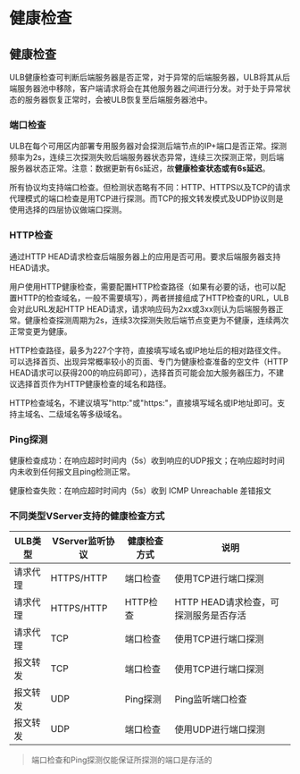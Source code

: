 # 健康检查

## 健康检查
ULB健康检查可判断后端服务器是否正常，对于异常的后端服务器，ULB将其从后端服务器池中移除，客户端请求将会在其他服务器之间进行分发。对于处于异常状态的服务器恢复正常时，会被ULB恢复至后端服务器池中。

### 端口检查
ULB在每个可用区内部署专用服务器对会探测后端节点的IP+端口是否正常。探测频率为2s，连续三次探测失败后端服务器状态异常，连续三次探测正常，则后端服务器状态正常。注意：数据更新有6s延迟，故**健康检查状态或有6s延迟**。

所有协议均支持端口检查。但检测状态略有不同：HTTP、HTTPS以及TCP的请求代理模式的端口检查是用TCP进行探测。而TCP的报文转发模式及UDP协议则是使用选择的四层协议做端口探测。


### HTTP检查
通过HTTP HEAD请求检查后端服务器上的应用是否可用。要求后端服务器支持HEAD请求。

用户使用HTTP健康检查，需要配置HTTP检查路径（如果有必要的话，也可以配置HTTP的检查域名，一般不需要填写），两者拼接组成了HTTP检查的URL，ULB会对此URL发起HTTP HEAD请求，请求响应码为2xx或3xx则认为后端服务器正常。健康检查探测周期为2s，连续3次探测失败后端节点变更为不健康，连续两次正常变更为健康。

HTTP检查路径，最多为227个字符，直接填写域名或IP地址后的相对路径文件。可以选择首页、出现异常概率较小的页面、专门为健康检查准备的空文件（HTTP HEAD请求可以获得200的响应码即可），选择首页可能会加大服务器压力，不建议选择首页作为HTTP健康检查的域名和路径。

HTTP检查域名，不建议填写"http:"或"https:"，直接填写域名或IP地址即可。支持主域名、二级域名等多级域名。

### Ping探测

健康检查成功：在响应超时时间内（5s）收到响应的UDP报文；在响应超时时间内未收到任何报文且ping检测正常。

健康检查失败：在响应超时时间内（5s）收到 ICMP Unreachable 差错报文


### 不同类型VServer支持的健康检查方式
|ULB类型|VServer监听协议|健康检查方式|说明|
|---|---|---|---|
|请求代理|HTTPS/HTTP|端口检查|使用TCP进行端口探测|
|请求代理|HTTPS/HTTP|HTTP检查|HTTP HEAD请求检查，可探测服务是否存活
|请求代理|TCP|端口检查|使用TCP进行端口探测|
|报文转发|TCP|端口检查|使用TCP进行端口探测|
|报文转发|UDP|Ping探测|Ping监听端口检查
|报文转发|UDP|端口检查|使用UDP进行端口探测|

> 端口检查和Ping探测仅能保证所探测的端口是存活的


